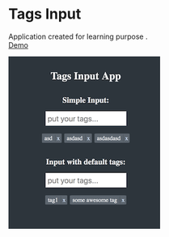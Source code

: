 # Tags Input

Application created for learning purpose .  
[Demo](https://dosandk.github.io/tags-input)

!["preview"](tags-input-preview.png)

